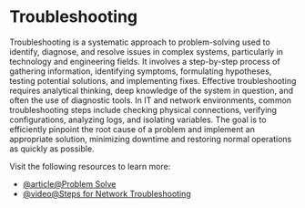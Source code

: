 # Troubleshooting

Troubleshooting is a systematic approach to problem-solving used to identify, diagnose, and resolve issues in complex systems, particularly in technology and engineering fields. It involves a step-by-step process of gathering information, identifying symptoms, formulating hypotheses, testing potential solutions, and implementing fixes. Effective troubleshooting requires analytical thinking, deep knowledge of the system in question, and often the use of diagnostic tools. In IT and network environments, common troubleshooting steps include checking physical connections, verifying configurations, analyzing logs, and isolating variables. The goal is to efficiently pinpoint the root cause of a problem and implement an appropriate solution, minimizing downtime and restoring normal operations as quickly as possible.

Visit the following resources to learn more:

- [@article@Problem Solve](https://www.techtarget.com/searchsecurity/info/problemsolve)
- [@video@Steps for Network Troubleshooting](https://www.youtube.com/watch?v=1i3XdhC2ZAs)